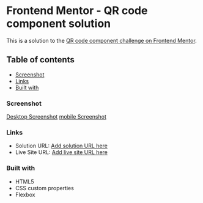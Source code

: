 # Frontend Mentor - QR code component solution

This is a solution to the [QR code component challenge on Frontend Mentor](https://www.frontendmentor.io/challenges/qr-code-component-iux_sIO_H). 

## Table of contents

- [Screenshot](#screenshot)
- [Links](#links)
- [Built with](#built-with)
  

### Screenshot

[Desktop Screenshot](./desktop_screenshot.jpg)
[mobile Screenshot](./mobile_screenshot.jpg)


### Links

- Solution URL: [Add solution URL here](https://github.com/VGjonaj/qr-code)
- Live Site URL: [Add live site URL here](https://vgjonaj.github.io/qr-code/)


### Built with

- HTML5
- CSS custom properties
- Flexbox